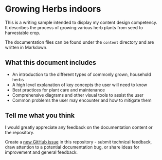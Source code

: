 # Growing Herbs indoors

This is a writing sample intended to display my content design competency. It describes the process of growing various herb plants from seed to harvestable crop.

The documentation files can be found under the `content` directory and are written in Markdown. 

## What this document includes

- An introduction to the different types of commonly grown, household herbs
- A high level explanation of key concepts the user will need to know
- Best practices for plant care and maintenance
- Comprehensive diagrams and other visual tools to assist the user
- Common problems the user may encounter and how to mitigate them

## Tell me what you think

 I would greatly appreciate any feedback on the documentation content or the repository. 

 Create a [new GitHub issue](https://github.com/KSabah/Growing-herbs/issues/new) in this repository - submit technical feedback, draw attention to a potential documentation bug, or share ideas for improvement and general feedback.
